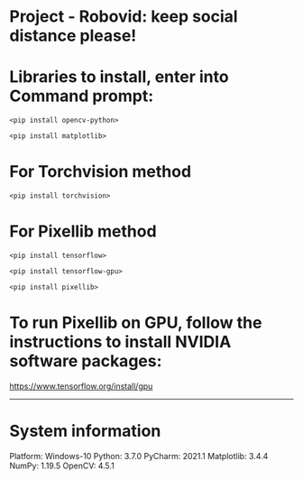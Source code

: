 # Project - Robovid: keep social distance please!

# Libraries to install, enter into Command prompt:
`<pip install opencv-python>`

`<pip install matplotlib>`
# For Torchvision method 
`<pip install torchvision>`
# For Pixellib method
`<pip install tensorflow>`

`<pip install tensorflow-gpu>`

`<pip install pixellib>`

# To run Pixellib on GPU, follow the instructions to install NVIDIA software packages:
https://www.tensorflow.org/install/gpu

----------------------------------------
# System information
Platform:      Windows-10
Python:        3.7.0
PyCharm:       2021.1
Matplotlib:    3.4.4
NumPy:         1.19.5
OpenCV:        4.5.1
